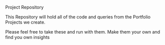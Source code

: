  Project Repository

This Repository will hold all of the code and queries from the Portfolio Projects we create.

Please feel free to take these and run with them. Make them your own and find you own insights
